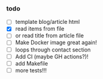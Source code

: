 ### todo

- [ ] template blog/article html
- [x] read items from file
- [ ] or read title from article file
- [ ] Make Docker image great again! 
- [ ] loops through contact section
- [ ] Add CI (maybe GH actions?)!
- [ ] add Makefile
- [ ] more tests!!!
